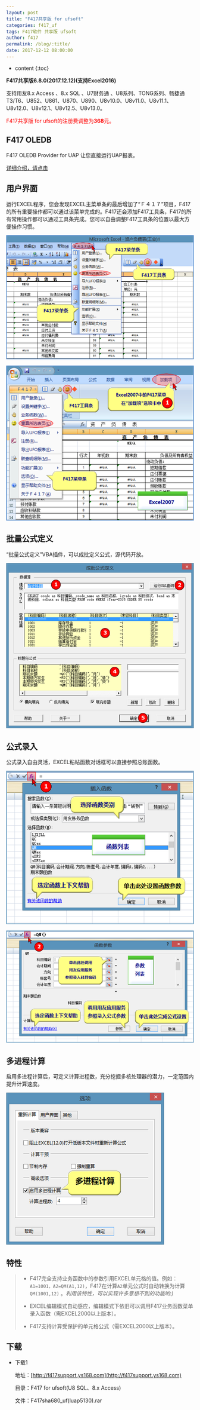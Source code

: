 ```yaml
---
layout: post
title: "F417共享版 for ufsoft"
categories: f417_uf
tags: F417软件 共享版 ufsoft
author: f417
permalink: /blog/:title/
date: 2017-12-12 08:00:00
---
```


* content
{:toc}

**F417共享版6.8.0(2017.12.12)(支持Excel2016)**

支持用友8.x Access 、8.x SQL 、U7财务通 、U8系列、TONG系列、畅捷通T3/T6、U852、U861、U870、U890、U8v10.0、U8v11.0、U8v11.1、U8v12.0、U8v12.1、U8v12.5、U8v13.0。

<p><font color="red">F417共享版 for ufsoft的注册费调整为<b>368</b>元。</font></P>




## F417 OLEDB

F417 OLEDB Provider for UAP 让您直接运行UAP报表。

[详细介绍，请点击](/blog/2017/01/01/f417_uf_oledb)

## 用户界面

运行EXCEL程序，您会发现EXCEL主菜单条的最后增加了“Ｆ４１７”项目，F417的所有重要操作都可以通过该菜单完成的。F417还会添加F417工具条，F417的所有常用操作都可以通过工具条完成。您可以自由调整F417工具条的位置以最大方便操作习惯。

![](/images/f417_uf/f417_uf_share_1_1.png)

![](/images/f417_uf/f417_uf_share_1_2.png)

## 批量公式定义

“批量公式定义”VBA插件，可以成批定义公式，源代码开放。

![](/images/f417_uf/f417_uf_gold_vba_autofill.png)

## 公式录入

公式录入自由灵活，EXCEL粘帖函数对话框可以直接参照总账函数。

![](/images/f417_uf/f417_uf_gold_wizard_1.png)

![](/images/f417_uf/f417_uf_gold_wizard_2.png)

## 多进程计算

启用多进程计算后，可定义计算进程数，充分挖掘多核处理器的潜力，一定范围内提升计算速度。

![](/images/f417_uf/f417_uf_gold_mp.png)

## 特性

> - F417完全支持业务函数中的参数引用EXCEL单元格的值。例如：`A1=1001，A2=QM(A1,12)`，F417在计算`A2`单元公式时自动转换为计算`QM(1001,12)` 。<em>利用该特性，可以实现许多意想不到的功能哟:)</em>
>
> - EXCEL编辑模式自动感应，编辑模式下依旧可以调用F417业务函数菜单录入函数（需EXCEL2000以上版本）。
>
> - F417支持计算受保护的单元格公式（需EXCEL2000以上版本）。

## 下载

- 下载1

  地址：[http://f417support.ys168.com](http://f417support.ys168.com)

  目录：F417 for ufsoft(U8 SQL、8.x Access)

  文件：F417sha680_uf(luap5130).rar
